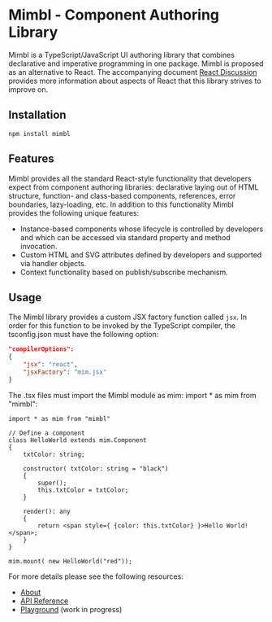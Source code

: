 # Mimbl - Component Authoring Library
Mimbl is a TypeScript/JavaScript UI authoring library that combines declarative and imperative programming in one package. Mimbl is proposed as an alternative to React. The accompanying document [React Discussion](http://mmichlin66.github.io/2019/08/10/React-Discussion.html) provides more information about aspects of React that this library strives to improve on.

## Installation

```
npm install mimbl
```

## Features
Mimbl provides all the standard React-style functionality that developers expect from component authoring libraries: declarative laying out of HTML structure, function- and class-based components, references, error boundaries, lazy-loading, etc. In addition to this functionality Mimbl provides the following unique features:

- Instance-based components whose lifecycle is controlled by developers and which can be accessed via standard property and method invocation.
- Custom HTML and SVG attributes defined by developers and supported via handler objects.
- Context functionality based on publish/subscribe mechanism.

## Usage
The Mimbl library provides a custom JSX factory function called `jsx`. In order for this function to be invoked by the TypeScript compiler, the tsconfig.json must have the following option:

```json
"compilerOptions":
{
    "jsx": "react",
    "jsxFactory": "mim.jsx"
}
 ```

The .tsx files must import the Mimbl module as mim: import * as mim from "mimbl":

```tsx
import * as mim from "mimbl"

// Define a component
class HelloWorld extends mim.Component
{
    txtColor: string;

    constructor( txtColor: string = "black")
    {
        super();
        this.txtColor = txtColor;
    }
    
    render(): any
    {
        return <span style={ {color: this.txtColor} }>Hello World!</span>;
    }
}

mim.mount( new HelloWorld("red"));
```

For more details please see the following resources:
* [About](https://mmichlin66.github.io/mimbl/mimblAbout.html)
* [API Reference](https://mmichlin66.github.io/mimbl/mimblReference.html)
* [Playground](https://mmichlin66.github.io/mimbl/mimblDemo.html) (work in progress)

